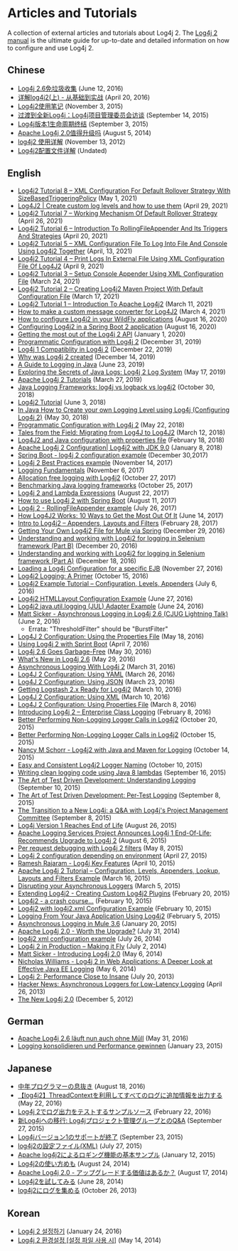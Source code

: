 <!-- vim: set syn=markdown : -->
<!--
    Licensed to the Apache Software Foundation (ASF) under one or more
    contributor license agreements.  See the NOTICE file distributed with
    this work for additional information regarding copyright ownership.
    The ASF licenses this file to You under the Apache License, Version 2.0
    (the "License"); you may not use this file except in compliance with
    the License.  You may obtain a copy of the License at

         http://www.apache.org/licenses/LICENSE-2.0

    Unless required by applicable law or agreed to in writing, software
    distributed under the License is distributed on an "AS IS" BASIS,
    WITHOUT WARRANTIES OR CONDITIONS OF ANY KIND, either express or implied.
    See the License for the specific language governing permissions and
    limitations under the License.
-->

# Articles and Tutorials

A collection of external articles and tutorials about Log4j 2. The [Log4j 2 manual](manual/index.html) is the ultimate
guide for up-to-date and detailed information on how to configure and use Log4j 2.

## Chinese

* [Log4j 2.6免垃圾收集](http://www.infoq.com/cn/news/2016/06/log4j-garbage-free)
(June 12, 2016)
* [详解log4j2(上) - 从基础到实战](http://blog.csdn.net/autfish/article/details/51203709)
(April 20, 2016)
* [Log4j2使用笔记](http://www.jianshu.com/p/7aec512a003c)
(November 3, 2015)
* [过渡到全新Log4j：Log4j项目管理委员会访谈](http://www.infoq.com/cn/news/2015/09/interview-log4j-pmc)
(September 14, 2015)
* [Log4j版本1生命周期终结](http://www.infoq.com/cn/news/2015/09/log4j-version-1-reaches-eol)
(September 3, 2015)
* [Apache Log4j 2.0值得升级吗](http://www.infoq.com/cn/news/2014/08/apache-log4j2)
(August 5, 2014)
* [log4j2 使用详解](http://blog.csdn.net/lrenjun/article/details/8178875)
(November 13, 2012)
* [Log4j2配置文件详解](https://my.oschina.net/xianggao/blog/523401)
(Undated)

## English

* [Log4j2 Tutorial 8 – XML Configuration For Default Rollover Strategy With SizeBasedTriggeringPolicy](http://makeseleniumeasy.com/2021/05/01/log4j2-tutorial-8-xml-configuration-for-default-rollover-strategy-with-sizebasedtriggeringpolicy/)
(May 1, 2021)
* [Log4J2 | Create custom log levels and how to use them](https://medium.com/codex/log4j2-create-custom-log-levels-and-how-to-use-them-48685e133fd1)
(April 29, 2021)  
* [Log4j2 Tutorial 7 – Working Mechanism Of Default Rollover Strategy](http://makeseleniumeasy.com/2021/04/26/log4j2-tutorial-7-working-mechanism-of-default-rollover-strategy/)
(April 26, 2021)
* [Log4j2 Tutorial 6 – Introduction To RollingFileAppender And Its Triggers And Strategies](http://makeseleniumeasy.com/2021/04/20/log4j2-tutorial-6-introduction-to-rollingfileappender-and-its-triggers-and-strategies/)
(April 20, 2021)
* [Log4j2 Tutorial 5 – XML Configuration File To Log Into File And Console Using Log4j2 Together](http://makeseleniumeasy.com/2021/04/13/log4j2-tutorial-5-xml-configuration-file-to-log-into-file-and-console-using-log4j2-together/)
(April, 13, 2021)  
* [Log4j2 Tutorial 4 – Print Logs In External File Using XML Configuration File Of Log4J2](http://makeseleniumeasy.com/2021/04/09/log4j2-tutorial-4-print-logs-in-external-file-using-xml-configuration-file-of-log4j2/)
  (April 9, 2021)
* [Log4j2 Tutorial 3 – Setup Console Appender Using XML Configuration File](http://makeseleniumeasy.com/2021/03/24/log4j2-tutorial-3-setup-console-appender-using-xml-configuration-file/)
  (March 24, 2021)
* [Log4j2 Tutorial 2 – Creating Log4j2 Maven Project With Default Configuration File](http://makeseleniumeasy.com/2021/03/17/log4j2-tutorial-2-creating-log4j2-maven-project-with-default-configuration-file/)
  (March 17, 2021)
* [Log4j2 Tutorial 1 – Introduction To Apache Log4j2](http://makeseleniumeasy.com/2021/03/11/log4j2-tutorial-1-introduction-to-apache-log4j2/)
  (March 11, 2021)  
* [How to make a custom message converter for Log4J2](https://petrepopescu.tech/2021/03/how-to-make-a-custom-message-converter-for-log4j2/)
(March 4, 2021)  
* [How to configure Log4j2 in your WildFly applications](http://www.mastertheboss.com/jboss-server/jboss-log/how-to-use-log4j2-in-your-wildfly-applications)
(August 16, 2020)
* [Configuring Log4j2 in a Spring Boot 2 application](http://www.masterspringboot.com/configuration/logging/configuring-log4j2-in-spring-boot-applications)
(August 16, 2020)
* [Getting the most out of the Log4j 2 API](https://www.ralphgoers.com/post/getting-the-most-out-of-the-log4j-2-api)
(January 1, 2020)
* [Programmatic Configuration with Log4j 2](https://www.baeldung.com/log4j2-programmatic-config)
(December 31, 2019)
* [Log4j 1 Compatiblity in Log4j 2](https://www.ralphgoers.com/post/log4j-1-compatibility-in-log4j-2)
(December 22, 2019)
* [Why was Log4j 2 created](https://www.ralphgoers.com/post/why-was-log4j-2-created)
(December 14, 2019)
* [A Guide to Logging in Java](https://www.marcobehler.com/guides/a-guide-to-logging-in-java)
(June 23, 2019)
* [Exploring the Secrets of Java Logs: Log4j 2 Log System](https://www.alibabacloud.com/blog/exploring-the-secrets-of-java-logs-log4j-2-log-system_594821)
(May 17, 2019)
* [Apache Log4j 2 Tutorials](https://www.mkyong.com/logging/apache-log4j-2-tutorials/)
(March 27, 2019)
* [Java Logging Frameworks: log4j vs logback vs log4j2](https://stackify.com/compare-java-logging-frameworks/)
(October 30, 2018)
* [Log4j2 Tutorial](https://howtodoinjava.com/log4j2/)
(June 3, 2018)
* [In Java How to Create your own Logging Level using Log4j (Configuring Log4j 2)](https://crunchify.com/java-how-to-create-your-own-logging-level-in-log4j-configuring-log4j/)
{May 30, 2018)
* [Programmatic Configuration with Log4j 2](http://www.baeldung.com/log4j2-programmatic-config)
(May 22, 2018)
* [Tales from the Field: Migrating from Log4J to Log4J2](https://www.javacodegeeks.com/2018/03/tales-from-the-field-migrating-from-log4j-to-log4j2.html)
(March 12, 2018)
* [Log4J2 and Java configuration with properties file](https://www.youtube.com/watch?v=sdOiA1Xql0o)
(February 18, 2018)
* [Apache Log4j 2 Configuration| Log4j2 with JDK 9.0](https://www.youtube.com/watch?v=BbcSNOtEGWs)
(January 8, 2018)
* [Spring Boot - log4j 2 configuration example](https://www.youtube.com/watch?v=KKO5wGi_vEc)
(December 30,2017)
* [Log4j 2 Best Practices example](https://examples.javacodegeeks.com/enterprise-java/log4j/log4j-2-best-practices-example/)
(November 14, 2017)
* [Logging Fundamentals](http://musigma.org/logging/2017/11/06/logging.html)
(November 6, 2017)
* [Allocation free logging with Log4j2](http://www.rationaljava.com/2017/10/allocation-free-logging-with-log4j2.html)
(October 27, 2017)
* [Benchmarking Java logging frameworks](https://www.loggly.com/blog/benchmarking-java-logging-frameworks/)
(October 25, 2017)
* [Log4j 2 and Lambda Expressions](http://www.baeldung.com/log4j-2-lazy-logging)
(August 22, 2017)
* [How to use Log4j 2 with Spring Boot](https://www.callicoder.com/spring-boot-log4j-2-example/)
(August 11, 2017)
* [Log4j 2 - RollingFileAppender example](https://www.boraji.com/log4j-2-rollingfileappender-example)
(July 26, 2017)
* [How Log4J2 Works: 10 Ways to Get the Most Out Of It](https://stackify.com/log4j2-java/)
(June 14, 2017)
* [Intro to Log4j2 – Appenders, Layouts and Filters](http://www.baeldung.com/log4j2-appenders-layouts-filters)
(February 28, 2017)
* [Getting Your Own Log4j2 File for Mule via Spring](https://dzone.com/articles/getting-own-log4j2-file-for-mule-via-spring)
(December 29, 2016)
* [Understanding and working with Log4j2 for logging in Selenium framework (Part B)](https://www.youtube.com/watch?v=-XNvCNHjIKw)
(December 20, 2016)
* [Understanding and working with Log4j2 for logging in Selenium framework (Part A)](https://www.youtube.com/watch?v=RWZ0gsfkkc4)
(December 18, 2016)
* [Loading a Log4j Configuration for a specific EJB](https://garygregory.wordpress.com/2016/11/27/loading-a-log4j-configuration-for-a-specific-ejb/)
(November 27, 2016)
* [Log4j2 Logging: A Primer](https://medium.com/@anishekagarwal/log4j2-logging-a-primer-f10ed18e9de6#.ojlde7jib)
(October 15, 2016)
* [Log4j2 Example Tutorial – Configuration, Levels, Appenders](http://www.journaldev.com/7128/log4j2-example-tutorial-configuration-levels-appenders)
(July 6, 2016)
* [Log4j2 HTMLLayout Configuration Example](http://howtodoinjava.com/log4j2/log4j2-htmllayout-configuration-example/)
(June 27, 2016)
* [Log4j2 java.util.logging (JUL) Adapter Example](http://javaevangelist.blogspot.jp/2016/06/log4j2-javautillogging-jul-adapter.html)
(June 24, 2016)
* [Matt Sicker - Asynchronous Logging in Log4j 2.6 (CJUG Lightning Talk)](https://vimeo.com/169542136)
(June 2, 2016)
  * Errata: "ThresholdFilter" should be "BurstFilter"
* [Log4J 2 Configuration: Using the Properties File](https://dzone.com/articles/log4j-2-configuration-using-properties-file)
(May 18, 2016)
* [Using Log4j 2 with Sprint Boot](https://springframework.guru/using-log4j-2-spring-boot/)
(April 7, 2016)
* [Log4j 2.6 Goes Garbage-Free](https://www.infoq.com/news/2016/05/log4j-garbage-free)
(May 30, 2016)
* [What's New in Log4j 2.6](http://musigma.org/java/log4j/2016/05/29/log4j-2.6.html)
(May 29, 2016)
* [Asynchronous Logging With Log4j 2](https://springframework.guru/asynchronous-logging-with-log4j-2/)
(March 31, 2016)
* [Log4J 2 Configuration: Using YAML](https://springframework.guru/log4j-2-configuration-using-yaml/)
(March 26, 2016)
* [Log4J 2 Configuration: Using JSON](https://springframework.guru/log4j-2-configuration-using-json/)
(March 23, 2016)
* [Getting Logstash 2.x Ready for Log4j2](https://qbox.io/blog/getting-logstash-2x-ready-for-log4j2)
(March 10, 2016)
* [Log4J 2 Configuration: Using XML](https://springframework.guru/log4j-2-configuration-using-xml/)
(March 10, 2016)
* [Log4J 2 Configuration: Using Properties File](https://springframework.guru/log4j-2-configuration-using-properties-file/)
(March 8, 2016)
* [Introducing Log4j 2 – Enterprise Class Logging](https://springframework.guru/introducing-log4j-enterprise-class-logging/)
(February 8, 2016)
* [Better Performing Non-Logging Logger Calls in Log4j2](https://www.javacodegeeks.com/2015/10/better-performing-non-logging-logger-calls-in-log4j2.html)
(October 20, 2015)
* [Better Performing Non-Logging Logger Calls in Log4j2](http://marxsoftware.blogspot.com/2015/10/log4j2-non-logging-performance.html)
(October 15, 2015)
* [Nancy M Schorr - Log4j2 with Java and Maven for Logging](https://www.youtube.com/watch?v=Yv0n-4AsOiI)
(October 14, 2015)
* [Easy and Consistent Log4j2 Logger Naming](https://www.javacodegeeks.com/2015/10/easy-and-consistent-log4j2-logger-naming.html)
(October 10, 2015)
* [Writing clean logging code using Java 8 lambdas](https://garygregory.wordpress.com/2015/09/16/a-gentle-introduction-to-the-log4j-api-and-lambda-basics/)
(September 16, 2015)
* [The Art of Test Driven Development: Understanding Logging](https://garygregory.wordpress.com/2015/09/10/the-art-of-test-driven-development-understanding-logging/)
(September 10, 2015)
* [The Art of Test Driven Development: Per-Test Logging](https://garygregory.wordpress.com/2015/09/08/the-art-of-test-driven-development-per-test-logging/)
(September 8, 2015)
* [The Transition to a New Log4j: a Q&amp;A with Log4j's Project Management Committee](http://www.infoq.com/news/2015/09/interview-log4j-pmc)
(September 8, 2015)
* [Log4j Version 1 Reaches End of Life](http://www.infoq.com/news/2015/08/log4j-version-1-reaches-eol)
(August 26, 2015)
* [Apache Logging Services Project Announces Log4j 1 End-Of-Life; Recommends Upgrade to Log4j 2](https://blogs.apache.org/foundation/entry/apache_logging_services_project_announces)
(August 6, 2015)
* [Per request debugging with Log4j 2 filters](https://www.innoq.com/en/blog/per-request-debugging-with-log4j2/)
(May 8, 2015)
* [Log4j 2 configuration depending on environment](https://blog.oio.de/2015/04/27/log4j-2-configuration-depending-environment/)
(April 27, 2015)
* [Ramesh Rajaram - Log4j Key Features](https://www.youtube.com/watch?v=EWftNoRhS_M)
(April 10, 2015)
* [Apache Log4j 2 Tutorial – Configuration, Levels, Appenders, Lookup, Layouts and Filters Example](http://www.journaldev.com/7128/apache-log4j-2-tutorial-configuration-levels-appenders-lookup-layouts-and-filters-example)
(March 16, 2015)
* [Disrupting your Asynchronous Loggers](http://blogs.mulesoft.com/dev/mule-dev/mule-3-6-asynchronous-logging/)
(March 5, 2015)
* [Extending Log4j2 - Creating Custom Log4j2 Plugins](http://andrew-flower.com/blog/Create_Custom_Log4j_Plugins)
(February 20, 2015)
* [Log4j2 - a crash course...](http://andrew-flower.com/blog/Basic_Log4j2_Configuration)
(February 10, 2015)
* [Log4j2 with log4j2.xml Configuration Example](http://memorynotfound.com/log4j2-with-log4j2-xml-configuration-example/)
(February 10, 2015)
* [Logging From Your Java Application Using Log4j2](https://blog.logentries.com/2015/02/logging-from-your-java-application-using-log4j2/?utm_content=11878557&amp;utm_medium=social&amp;utm_source=facebook)
(February 5, 2015)
* [Asynchronous Logging in Mule 3.6](http://blogs.mulesoft.com/dev/mule-dev/mule-3-6-asynchronous-logging/)
(January 20, 2015)
* [Apache Log4j 2.0 - Worth the Upgrade?](http://www.infoq.com/news/2014/07/apache-log4j2)
(July 31, 2014)
* [log4j2 xml configuration example](http://mycuteblog.com/log4j2-xml-configuration-example/)
(July 26, 2014)
* [Log4j 2 in Production – Making it Fly](http://tech.finn.no/2014/07/01/log4j2-in-production-making-it-fly/)
(July 2, 2014)
* [Matt Sicker - Introducing Log4j 2.0](https://www.youtube.com/watch?v=ZzVSs_JEhgs)
(May 6, 2014)
* [Nicholas Williams - Log4j 2 in Web Applications: A Deeper Look at Effective Java EE Logging](https://www.youtube.com/watch?v=HB0r5DuxGPI)
(May 6, 2014)
* [Log4j 2: Performance Close to Insane](http://www.grobmeier.de/log4j-2-performance-close-to-insane-20072013.html)
(July 20, 2013)
* [Hacker News: Asynchronous Loggers for Low-Latency Logging](https://news.ycombinator.com/item?id=5612035)
(April 26, 2013)
* [The New Log4j 2.0](http://www.grobmeier.de/the-new-log4j-2-0-05122012.html)
(December 5, 2012)

## German

* [Apache Log4j 2.6 läuft nun auch ohne Müll](https://jaxenter.de/apache-log4j-2-6-laeuft-nun-auch-ohne-muell-41098)
(May 31, 2016)
* [Logging konsolidieren und Performance gewinnen](https://www.innoq.com/en/articles/2015/01/logging-konsolidieren-log4j2/)
(January 23, 2015)

## Japanese

* [中年プログラマーの息抜き](http://tm-b.hatenablog.com/entry/2016/08/18/200715)
(August 18, 2016)
* [【log4j2】ThreadContextを利用してすべてのログに追加情報を出力する](http://minor.hatenablog.com/entry/2016/05/22/193556)
(May 22, 2016)
* [Log4j 2でログ出力をテストするサンプルソース](http://qiita.com/kazurof/items/abbd42f11bfc125f3190)
(February 22, 2016)
* [新Log4jへの移行: Log4jプロジェクト管理グループとのQ&amp;A](https://www.infoq.com/jp/news/2015/09/interview-log4j-pmc)
(September 27, 2015)
* [Log4jバージョン1のサポートが終了](https://www.infoq.com/jp/news/2015/09/log4j-version-1-reaches-eol)
(September 23, 2015)
* [log4j2の設定ファイル(XML)](http://qiita.com/pica/items/f801c74848f748f76b58)
(July 27, 2015)
* [Apache log4j2によるロギング機能の基本サンプル](http://japanengineers.seesaa.net/article/412195201.html)
(January 12, 2015)
* [Log4j2の使い方めも](http://yamashiro0110.hatenadiary.jp/entry/2014/08/24/093336)
(August 24, 2014)
* [Apache Log4j 2.0 - アップグレードする価値はあるか？](https://www.infoq.com/jp/news/2014/08/apache-log4j2)
(August 17, 2014)
* [Log4j2を試してみる](http://d.hatena.ne.jp/Kazuhira/20140628/1403959552)
(June 28, 2014)
* [log4j2にログを集める](http://nabedge.blogspot.jp/2013/10/log4j2.html)
(October 26, 2013)

## Korean

* [Log4j 2 설정하기](http://dveamer.github.io/java/Log4j2.html)
(January 24, 2016)
* [Log4j 2 환경설정 [설정 파일 사용 시]](http://www.egovframe.go.kr/wiki/doku.php?id=egovframework:rte3:fdl:%EC%84%A4%EC%A0%95_%ED%8C%8C%EC%9D%BC%EC%9D%84_%EC%82%AC%EC%9A%A9%ED%95%98%EB%8A%94_%EB%B0%A9%EB%B2%95)
(May 14, 2014)
